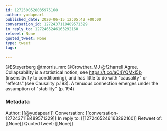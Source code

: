 ```yaml
---
id: 1272500528035975168
author: yudapearl
published_date: 2020-06-15 12:05:42 +00:00
conversation_id: 1272437118489571329
in_reply_to: 1272465246163292160
retweet: None
quoted_tweet: None
type: tweet
tags:

---
```


@ESteyerberg @tmorris_mrc @Crowther_MJ @f2harrell Agree. Collapsability is a statistical notion, see https://t.co/aC4YQMxI5b (insensitivity to conditioning), and has little to do with "causality" or "effects".(see Causality p.193). A tenuous connection emerges under the assumption of "stability" (p. 194)

### Metadata

Author: [[@yudapearl]]
Conversation: [[conversation-1272437118489571329]]
In reply to: [[1272465246163292160]]
Retweet of: [[None]]
Quoted tweet: [[None]]
